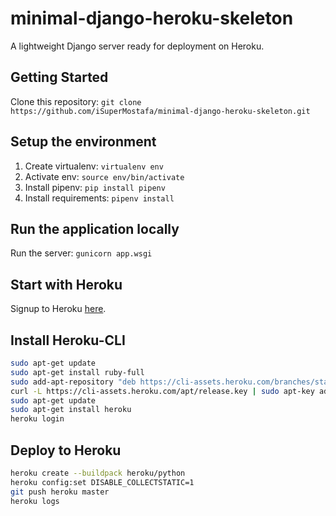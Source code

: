 # minimal-django-heroku-skeleton

 A lightweight Django server ready for deployment on Heroku.

## Getting Started

Clone this repository: `git clone https://github.com/iSuperMostafa/minimal-django-heroku-skeleton.git`

## Setup the environment

1. Create virtualenv: `virtualenv env`
2. Activate env: `source env/bin/activate`
3. Install pipenv: `pip install pipenv`
4. Install requirements: `pipenv install`

## Run the application locally

Run the server: `gunicorn app.wsgi`

## Start with Heroku

Signup to Heroku [here](https://signup.heroku.com/).

## Install Heroku-CLI

```bash
sudo apt-get update
sudo apt-get install ruby-full
sudo add-apt-repository "deb https://cli-assets.heroku.com/branches/stable/apt ./"
curl -L https://cli-assets.heroku.com/apt/release.key | sudo apt-key add -
sudo apt-get update
sudo apt-get install heroku
heroku login
```

## Deploy to Heroku

```bash
heroku create --buildpack heroku/python
heroku config:set DISABLE_COLLECTSTATIC=1
git push heroku master
heroku logs
```
